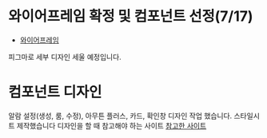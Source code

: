 # 와이어프레임 확정 및 컴포넌트 선정(7/17)
- [와이어프레임](https://www.figma.com/file/2pYOPCBk5UEXVOVfWsiQ1u/%EB%AA%A8%EC%97%AC%EB%9E%8C?type=design&node-id=108%3A2609&mode=design&t=2xHYsnjEaPwIfaUj-1)


피그마로 세부 디자인 세울 예정입니다.


# 컴포넌트 디자인
알람 설정(생성, 룸, 수정), 아무튼 플러스, 카드, 확인창 디자인 작업 했습니다.
스타일시트 제작했습니다
디자인을 할 때 참고해야 하는 사이트 [참고한 사이트](https://api.flutter.dev/flutter/material/material-library.html)
